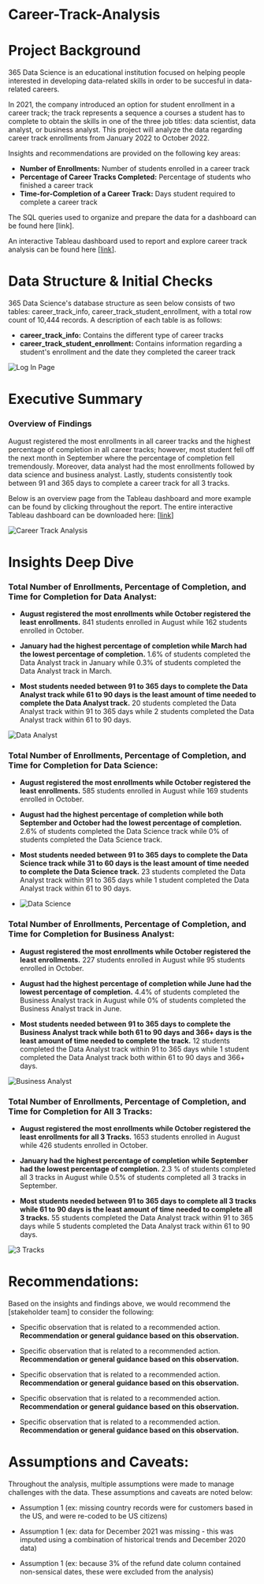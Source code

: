 # Career-Track-Analysis

# Project Background
365 Data Science is an educational institution focused on helping people interested in developing data-related skills in order to be succesful in data-related careers. 

In 2021, the company introduced an option for student enrollment in a career track; the track represents a sequence a courses a student has to complete to obtain the skills in one of the three job titles: data scientist, data analyst, or business analyst. This project will analyze the data regarding career track enrollments from January 2022 to October 2022.

Insights and recommendations are provided on the following key areas:

- **Number of Enrollments:** Number of students enrolled in a career track
- **Percentage of Career Tracks Completed:**  Percentage of students who finished a career track
- **Time-for-Completion of a Career Track:**  Days student required to complete a career track

The SQL queries used to organize and prepare the data for a dashboard can be found here [link].

An interactive Tableau dashboard used to report and explore career track analysis can be found here [[link](https://public.tableau.com/app/profile/aaron.arroyo1400/viz/CareerTrackAnalysis_17275568340830/CareerTrackAnalysis)].

# Data Structure & Initial Checks

365 Data Science's database structure as seen below consists of two tables: career_track_info, career_track_student_enrollment, with a total row count of 10,444 records. A description of each table is as follows:
- **career_track_info:** Contains the different type of career tracks
- **career_track_student_enrollment:** Contains information regarding a student's enrollment and the date they completed the career track

![Log In Page](https://github.com/user-attachments/assets/264149b1-6811-4d8c-b5f5-6dfd1f6ac859)




# Executive Summary

### Overview of Findings

August registered the most enrollments in all career tracks and the highest percentage of completion in all career tracks; however, most student fell off the next month in September where the percentage of completion fell tremendously. Moreover, data analyst had the most enrollments followed by data science and business analyst. Lastly, students consistently took between 91 and 365 days to complete a career track for all 3 tracks.

Below is an overview page from the Tableau dashboard and more example can be found by clicking throughout the report. The entire interactive Tableau dashboard can be downloaded here: [[link](https://public.tableau.com/app/profile/aaron.arroyo1400/viz/CareerTrackAnalysis_17275568340830/CareerTrackAnalysis)]


![Career Track Analysis](https://github.com/user-attachments/assets/380ca03e-f87f-48bf-b8c1-ae08ebe570d6)



# Insights Deep Dive
### Total Number of Enrollments, Percentage of Completion, and Time for Completion for Data Analyst:

* **August registered the most enrollments while October registered the least enrollments.** 841 students enrolled in August while 162 students enrolled in October.

* **January had the highest percentage of completion while March had the lowest percentage of completion.** 1.6% of students completed the Data Analyst track in January while 0.3% of students completed the Data Analyst track in March.

* **Most students needed between 91 to 365 days to complete the Data Analyst track while 61 to 90 days is the least amount of time needed to complete the Data Analyst track.** 20 students completed the Data Analyst track within 91 to 365 days while 2 students completed the Data Analyst track within 61 to 90 days.

![Data Analyst](https://github.com/user-attachments/assets/ab99d3ae-43fb-4e64-a230-889a6163d4e0)

### Total Number of Enrollments, Percentage of Completion, and Time for Completion for Data Science:

* **August registered the most enrollments while October registered the least enrollments.** 585 students enrolled in August while 169 students enrolled in October.

* **August had the highest percentage of completion while both September and October had the lowest percentage of completion.** 2.6% of students completed the Data Science track while 0% of students completed the Data Science  track.

* **Most students needed between 91 to 365 days to complete the Data Science track while 31 to 60 days is the least amount of time needed to complete the Data Science track.** 23 students completed the Data Analyst track within 91 to 365 days while 1 student completed the Data Analyst track within 61 to 90 days.

* ![Data Science](https://github.com/user-attachments/assets/84e0b625-e93c-47c4-90d2-2e2a8a5c3151)

### Total Number of Enrollments, Percentage of Completion, and Time for Completion for Business Analyst:

* **August registered the most enrollments while October registered the least enrollments.** 227 students enrolled in August while 95 students enrolled in October.

* **August had the highest percentage of completion while June had the lowest percentage of completion.** 4.4% of students completed the Business Analyst track in August while 0% of students completed the Business Analyst track in June.

* **Most students needed between 91 to 365 days to complete the Business Analyst track while both 61 to 90 days and 366+ days is the least amount of time needed to complete the track.** 12 students completed the Data Analyst track within 91 to 365 days while 1 student completed the Data Analyst track both within 61 to 90 days and 366+ days.

![Business Analyst](https://github.com/user-attachments/assets/dc6d4ab0-8819-4295-b0e4-a08ad49a0ae9)

### Total Number of Enrollments, Percentage of Completion, and Time for Completion for All 3 Tracks:

* **August registered the most enrollments while October registered the least enrollments for all 3 Tracks.** 1653 students enrolled in August while 426 students enrolled in October.

* **January had the highest percentage of completion while September had the lowest percentage of completion.** 2.3 % of students completed all 3 tracks in August while 0.5% of students completed all 3 tracks in September.

* **Most students needed between 91 to 365 days to complete all 3 tracks while 61 to 90 days is the least amount of time needed to complete all 3 tracks.** 55 students completed the Data Analyst track within 91 to 365 days while 5 students completed the Data Analyst track within 61 to 90 days.

![3 Tracks](https://github.com/user-attachments/assets/f5424d53-f6ad-4f88-a81c-92018216183d)


# Recommendations:

Based on the insights and findings above, we would recommend the [stakeholder team] to consider the following: 

* Specific observation that is related to a recommended action. **Recommendation or general guidance based on this observation.**
  
* Specific observation that is related to a recommended action. **Recommendation or general guidance based on this observation.**
  
* Specific observation that is related to a recommended action. **Recommendation or general guidance based on this observation.**
  
* Specific observation that is related to a recommended action. **Recommendation or general guidance based on this observation.**
  
* Specific observation that is related to a recommended action. **Recommendation or general guidance based on this observation.**
  


# Assumptions and Caveats:

Throughout the analysis, multiple assumptions were made to manage challenges with the data. These assumptions and caveats are noted below:

* Assumption 1 (ex: missing country records were for customers based in the US, and were re-coded to be US citizens)
  
* Assumption 1 (ex: data for December 2021 was missing - this was imputed using a combination of historical trends and December 2020 data)
  
* Assumption 1 (ex: because 3% of the refund date column contained non-sensical dates, these were excluded from the analysis)
